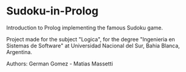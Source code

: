 # Sudoku-in-Prolog
Introduction to Prolog implementing the famous Sudoku game.

Project made for the subject "Logica", for the degree "Ingenieria en Sistemas de Software" at Universidad Nacional del Sur, Bahia Blanca, Argentina.

Authors: German Gomez - Matias Massetti
